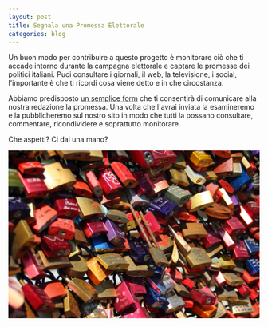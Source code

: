 ```yaml
---
layout: post
title: Segnala una Promessa Elettorale
categories: blog
---
```


Un buon modo per contribuire a questo progetto è monitorare ciò che ti accade intorno durante la campagna elettorale e captare le promesse dei politici italiani. Puoi consultare i giornali, il web, la televisione, i social, l'importante è che ti ricordi cosa viene detto e in che circostanza.

Abbiamo predisposto [un semplice form](https://enketo.ona.io/x/#pYFo) che ti consentirà di comunicare alla nostra redazione la promessa. Una volta che l'avrai inviata la esamineremo e la pubblicheremo sul nostro sito in modo che tutti la possano consultare, commentare, ricondividere e soprattutto monitorare.

Che aspetti? Ci dai una mano?

![](/images/promesse.jpeg)
